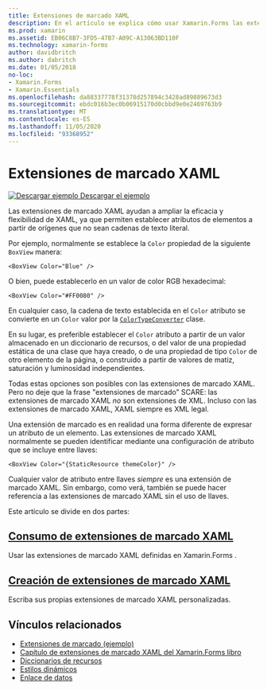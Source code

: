 ```yaml
---
title: Extensiones de marcado XAML
description: En el artículo se explica cómo usar Xamarin.Forms las extensiones de marcado XAML para ampliar la eficacia y flexibilidad de XAML, permitiendo que los atributos de elemento se establezcan a partir de orígenes que no sean cadenas de texto literal.
ms.prod: xamarin
ms.assetid: EB06C8B7-3FD5-47B7-A09C-A13063BD110F
ms.technology: xamarin-forms
author: davidbritch
ms.author: dabritch
ms.date: 01/05/2018
no-loc:
- Xamarin.Forms
- Xamarin.Essentials
ms.openlocfilehash: da88337778f31378d257894c3428ad89889673d3
ms.sourcegitcommit: ebdc016b3ec0b06915170d0cbbd9e0e2469763b9
ms.translationtype: MT
ms.contentlocale: es-ES
ms.lasthandoff: 11/05/2020
ms.locfileid: "93368952"
---
```

# <a name="xaml-markup-extensions"></a>Extensiones de marcado XAML

[![Descargar ejemplo](~/media/shared/download.png) Descargar el ejemplo](/samples/xamarin/xamarin-forms-samples/xaml-markupextensions)

Las extensiones de marcado XAML ayudan a ampliar la eficacia y flexibilidad de XAML, ya que permiten establecer atributos de elementos a partir de orígenes que no sean cadenas de texto literal.

Por ejemplo, normalmente se establece la `Color` propiedad de la siguiente `BoxView` manera:

```xaml
<BoxView Color="Blue" />
```

O bien, puede establecerlo en un valor de color RGB hexadecimal:

```xaml
<BoxView Color="#FF0080" />
```

En cualquier caso, la cadena de texto establecida en el `Color` atributo se convierte en un `Color` valor por la [`ColorTypeConverter`](xref:Xamarin.Forms.ColorTypeConverter) clase.

En su lugar, es preferible establecer el `Color` atributo a partir de un valor almacenado en un diccionario de recursos, o del valor de una propiedad estática de una clase que haya creado, o de una propiedad de tipo `Color` de otro elemento de la página, o construido a partir de valores de matiz, saturación y luminosidad independientes.

Todas estas opciones son posibles con las extensiones de marcado XAML. Pero no deje que la frase "extensiones de marcado" SCARE: las extensiones de marcado XAML *no* son extensiones de XML. Incluso con las extensiones de marcado XAML, XAML siempre es XML legal.

Una extensión de marcado es en realidad una forma diferente de expresar un atributo de un elemento. Las extensiones de marcado XAML normalmente se pueden identificar mediante una configuración de atributo que se incluye entre llaves:

```xaml
<BoxView Color="{StaticResource themeColor}" />
```

Cualquier valor de atributo entre llaves *siempre* es una extensión de marcado XAML. Sin embargo, como verá, también se puede hacer referencia a las extensiones de marcado XAML sin el uso de llaves.

Este artículo se divide en dos partes:

## <a name="consuming-xaml-markup-extensions"></a>[Consumo de extensiones de marcado XAML](consuming.md)  

Usar las extensiones de marcado XAML definidas en Xamarin.Forms .

## <a name="creating-xaml-markup-extensions"></a>[Creación de extensiones de marcado XAML](creating.md)

Escriba sus propias extensiones de marcado XAML personalizadas.

## <a name="related-links"></a>Vínculos relacionados

- [Extensiones de marcado (ejemplo)](/samples/xamarin/xamarin-forms-samples/xaml-markupextensions)
- [Capítulo de extensiones de marcado XAML del Xamarin.Forms libro](~/xamarin-forms/creating-mobile-apps-xamarin-forms/summaries/chapter10.md)
- [Diccionarios de recursos](~/xamarin-forms/xaml/resource-dictionaries.md)
- [Estilos dinámicos](~/xamarin-forms/user-interface/styles/dynamic.md)
- [Enlace de datos](~/xamarin-forms/app-fundamentals/data-binding/index.md)